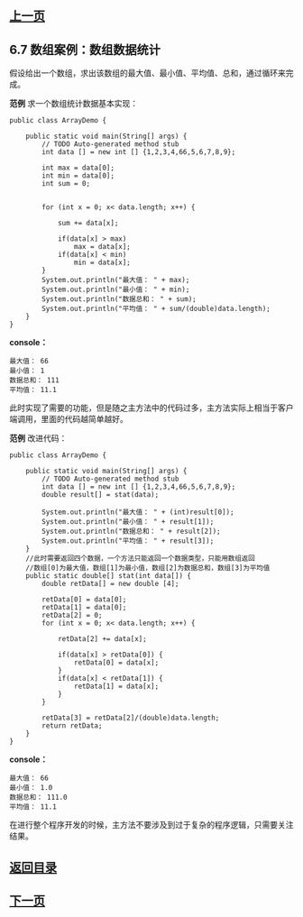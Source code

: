 ## [上一页](course14)
## 6.7 数组案例：数组数据统计

假设给出一个数组，求出该数组的最大值、最小值、平均值、总和，通过循环来完成。

**范例** 求一个数组统计数据基本实现：

	public class ArrayDemo {
	
		public static void main(String[] args) {
			// TODO Auto-generated method stub
			int data [] = new int [] {1,2,3,4,66,5,6,7,8,9};
			
			int max = data[0];
			int min = data[0];
			int sum = 0;
			
			
			for (int x = 0; x< data.length; x++) {
				
				sum += data[x];
				
				if(data[x] > max)
					max = data[x];
				if(data[x] < min)
					min = data[x];		
			}
			System.out.println("最大值： " + max);
			System.out.println("最小值： " + min);
			System.out.println("数据总和： " + sum);
			System.out.println("平均值： " + sum/(double)data.length);	
		}
	}

**console：**

	最大值： 66
	最小值： 1
	数据总和： 111
	平均值： 11.1

此时实现了需要的功能，但是随之主方法中的代码过多，主方法实际上相当于客户端调用，里面的代码越简单越好。

**范例** 改进代码：

	public class ArrayDemo {
	
		public static void main(String[] args) {
			// TODO Auto-generated method stub
			int data [] = new int [] {1,2,3,4,66,5,6,7,8,9};
			double result[] = stat(data);
		
			System.out.println("最大值： " + (int)result[0]);
			System.out.println("最小值： " + result[1]);
			System.out.println("数据总和： " + result[2]);
			System.out.println("平均值： " + result[3]);	
		}
		//此时需要返回四个数据，一个方法只能返回一个数据类型，只能用数组返回
		//数组[0]为最大值，数组[1]为最小值，数组[2]为数据总和，数组[3]为平均值
		public static double[] stat(int data[]) {
			double retData[] = new double [4];
			
			retData[0] = data[0];
			retData[1] = data[0];
			retData[2] = 0;		
			for (int x = 0; x< data.length; x++) {
				
				retData[2] += data[x];
				
				if(data[x] > retData[0]) {
					retData[0] = data[x];
				}
				if(data[x] < retData[1]) {
					retData[1] = data[x];		
				}
			}
			
			retData[3] = retData[2]/(double)data.length;
			return retData;
		}
	}

**console：**

	最大值： 66
	最小值： 1.0
	数据总和： 111.0
	平均值： 11.1

在进行整个程序开发的时候，主方法不要涉及到过于复杂的程序逻辑，只需要关注结果。

## [返回目录](https://wuchengcheng110120.github.io/learnJava)
## [下一页](course16)
